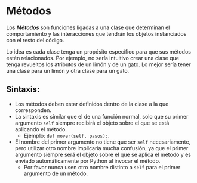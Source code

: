 Métodos
=========

Los ***Métodos*** son funciones ligadas a una clase que determinan el comportamiento y las interacciones que tendrán los objetos instanciados con el resto del código.

Lo idea es cada clase tenga un propósito específico para que sus métodos estén relacionados. Por ejemplo, no sería intuitivo crear una clase que tenga revueltos los atributos de un limón y de un gato. Lo mejor sería tener una clase para un limón y otra clase para un gato.

Sintaxis:
----------

* Los métodos deben estar definidos dentro de la clase a la que corresponden.
* La sintaxis es similar que el de una función normal, solo que su primer argumento `self` siempre recibirá el objeto sobre el que se está aplicando el método.
    * Ejemplo: `def mover(self, pasos):`.
* El nombre del primer argumento no tiene que ser `self` necesariamente, pero utilizar otro nombre implicaría mucha confusión, ya que el primer argumento siempre será el objeto sobre el que se aplica el método y es enviado automáticamente por Python al invocar el método.
    * Por favor nunca usen otro nombre distinto a `self` para el primer argumento de un método.